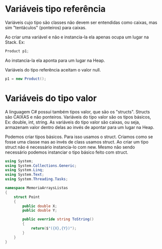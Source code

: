 # Variáveis tipo referência
Variáveis cujo tipo são classes não devem ser entendidas como caixas, mas sim "tentáculos" (ponteiros) para caixas.

Ao criar uma variável e não e instancia-la ela apenas ocupa um lugar na Stack. Ex:

```c#
Product p1;
```

Ao instancia-la ela aponta para um lugar na Heap.

Variáveis do tipo referência aceitam o valor null.

```c#
p1 = new Product();
```

# Variáveis do tipo valor
A linguagem C# possui também tipos valor, que são os "structs". Structs são CAIXAS e não ponteiros. Variáveis do tipo valor são os tipos básicos, Ex: double, int, string. As variáveis do tipo valor são caixas, ou seja, armazenam valor dentro delas ao invés de apontar para um lugar na Heap.

Podemos criar tipos básicos. Para isso usamos o struct. Criamos como se fosse uma classe mas ao invés de class usamos struct. Ao criar um tipo struct não é necessário instancia-lo com new. Mesmo não sendo necessário podemos instanciar o tipo básico feito com struct.

```c#
using System;
using System.Collections.Generic;
using System.Linq;
using System.Text;
using System.Threading.Tasks;

namespace MemoriaArraysListas
{
    struct Point
    {
        public double X;
        public double Y;

        public override string ToString()
        {
            return($"({X},{Y})");
        }
    }
}


```